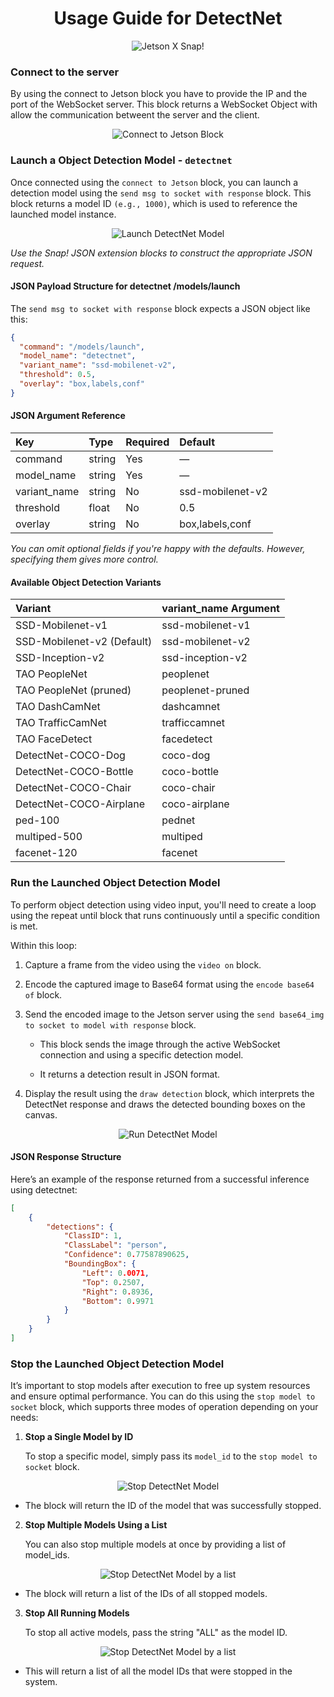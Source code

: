 <h1 align = "center">Usage Guide for DetectNet </h1>

<p align="center">
  <img src="https://github.com/user-attachments/assets/c9056f44-5639-41bb-b2b1-2473cf0680e9" alt="Jetson X Snap!" />
</p>

### Connect to the server

By using the connect to Jetson block you have to provide the IP and the port of the WebSocket server. This block returns a WebSocket Object with allow the communication betweent the server and the client. 

<p align="center">
  <img src="https://github.com/user-attachments/assets/2ad79b8e-7c2c-4225-9786-6d4e846d8973" alt="Connect to Jetson Block" />
</p>


### Launch a Object Detection Model - `detectnet`

Once connected using the `connect to Jetson` block, you can launch a detection model using the `send msg to socket with response` block. This block returns a model ID `(e.g., 1000)`, which is used to reference the launched model instance.

<p align="center">
  <img src="https://github.com/user-attachments/assets/a445f14a-448b-41a5-a789-ee0b28d9b91a" alt="Launch DetectNet Model" />
</p>

*Use the Snap! JSON extension blocks to construct the appropriate JSON request.*

#### JSON Payload Structure for detectnet /models/launch

The `send msg to socket with response` block expects a JSON object like this:

```json
{
  "command": "/models/launch",
  "model_name": "detectnet",
  "variant_name": "ssd-mobilenet-v2",
  "threshold": 0.5,
  "overlay": "box,labels,conf"
}
```

#### JSON Argument Reference

| Key           | Type    | Required  | Default          |
|:--------------|:--------|:----------|:-----------------|
| command       | string  | Yes       | —                |
| model_name    | string  | Yes       | —                |
| variant_name  | string  | No        | ssd-mobilenet-v2 |
| threshold     | float   | No        | 0.5              |
| overlay       | string  | No        | box,labels,conf  |

*You can omit optional fields if you're happy with the defaults. However, specifying them gives more control.*

#### Available Object Detection Variants

| Variant                    | variant_name Argument    |
|:---------------------------|:-------------------------|
| SSD-Mobilenet-v1           | ssd-mobilenet-v1         |
| SSD-Mobilenet-v2 (Default) | ssd-mobilenet-v2	        | 
| SSD-Inception-v2           | ssd-inception-v2         |
| TAO PeopleNet              | peoplenet                |
| TAO PeopleNet (pruned)     | peoplenet-pruned         |
| TAO DashCamNet             | dashcamnet	              | 
| TAO TrafficCamNet          | trafficcamnet            |
| TAO FaceDetect             | facedetect               |
| DetectNet-COCO-Dog         | coco-dog	                | 
| DetectNet-COCO-Bottle      | coco-bottle              |
| DetectNet-COCO-Chair       | coco-chair               |
| DetectNet-COCO-Airplane    | coco-airplane            |
| ped-100                    | pednet	                  | 
| multiped-500               | multiped                 |
| facenet-120                | facenet                  |


### Run the Launched Object Detection Model

To perform object detection using video input, you'll need to create a loop using the repeat until block that runs continuously until a specific condition is met.

Within this loop:

1. Capture a frame from the video using the `video on` block.
2. Encode the captured image to Base64 format using the `encode base64 of` block.
3. Send the encoded image to the Jetson server using the `send base64_img to socket to model with response` block.
   
   * This block sends the image through the active WebSocket connection and using a specific detection model.
   
   * It returns a detection result in JSON format.
   
5. Display the result using the `draw detection` block, which interprets the DetectNet response and draws the detected bounding boxes on the canvas.

<p align="center">
  <img src="https://github.com/user-attachments/assets/8194aae6-9105-4975-a5ec-d1cc84f8b2ee" alt="Run DetectNet Model" />
</p>

#### JSON Response Structure

Here’s an example of the response returned from a successful inference using detectnet:

```json
[
    {
        "detections": {
            "ClassID": 1,
            "ClassLabel": "person",
            "Confidence": 0.77587890625,
            "BoundingBox": {
                "Left": 0.0071,
                "Top": 0.2507,
                "Right": 0.8936,
                "Bottom": 0.9971
            }
        }
    }
]
```

### Stop the Launched Object Detection Model

It’s important to stop models after execution to free up system resources and ensure optimal performance. You can do this using the `stop model to socket` block, which supports three modes of operation depending on your needs:

1. **Stop a Single Model by ID**

    To stop a specific model, simply pass its `model_id` to the `stop model to socket` block.

<p align="center">
  <img src="https://github.com/user-attachments/assets/c2511cb9-09a5-429e-9098-4a03806a0a89" alt="Stop DetectNet Model" />
</p>

  * The block will return the ID of the model that was successfully stopped.

2. **Stop Multiple Models Using a List**

    You can also stop multiple models at once by providing a list of model_ids.

<p align="center">
  <img src="https://github.com/user-attachments/assets/e752b5ab-72fe-4aee-b243-6fc60ec6adb4" alt="Stop DetectNet Model by a list" />
</p>

  * The block will return a list of the IDs of all stopped models.

3. **Stop All Running Models**

    To stop all active models, pass the string "ALL" as the model ID.

<p align="center">
  <img src="https://github.com/user-attachments/assets/391aa996-69e4-41c7-9c8e-56f8efaedb0c" alt="Stop DetectNet Model by a list" />
</p>

  * This will return a list of all the model IDs that were stopped in the system.
